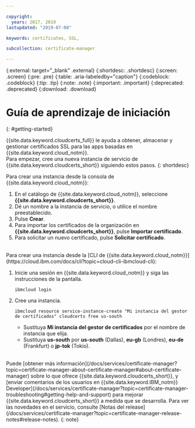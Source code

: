 ```yaml
---

copyright:
  years: 2017, 2019
lastupdated: "2019-07-08"

keywords: certificates, SSL,

subcollection: certificate-manager

---
```


{:external: target="_blank" .external}
{:shortdesc: .shortdesc}
{:screen: .screen}
{:pre: .pre}
{:table: .aria-labeledby="caption"}
{:codeblock: .codeblock}
{:tip: .tip}
{:note: .note}
{:important: .important}
{:deprecated: .deprecated}
{:download: .download}

# Guía de aprendizaje de iniciación
{: #getting-started}

{{site.data.keyword.cloudcerts_full}} le ayuda a obtener, almacenar y gestionar certificados SSL para las apps basadas en {{site.data.keyword.cloud_notm}}.  
Para empezar, cree una nueva instancia de servicio de {{site.data.keyword.cloudcerts_short}} siguiendo estos pasos.
{: shortdesc}

Para crear una instancia desde la consola de {{site.data.keyword.cloud_notm}}:

1.	En el catálogo de {{site.data.keyword.cloud_notm}}, seleccione **{{site.data.keyword.cloudcerts_short}}**.
2.	Dé un nombre a la instancia de servicio, o utilice el nombre preestablecido.
3.	Pulse **Crear**.
4.	Para importar los certificados de la organización en **{{site.data.keyword.cloudcerts_short}}**, pulse **Importar certificado**.
5.	Para solicitar un nuevo certificado, pulse **Solicitar certificado**.

<br/>
Para crear una instancia desde la [CLI de {{site.data.keyword.cloud_notm}}](https://cloud.ibm.com/docs/cli?topic=cloud-cli-ibmcloud-cli):

1. Inicie una sesión en {{site.data.keyword.cloud_notm}} y siga las instrucciones de la pantalla.

   ```
   ibmcloud login
   ```

2. Cree una instancia.

   ```
   ibmcloud resource service-instance-create "Mi instancia del gestor de certificados" cloudcerts free us-south
   ```

   - Sustituya **Mi instancia del gestor de certificados** por el nombre de instancia que elija.
   - Sustituya **us-south** por **us-south** (Dallas), **eu-gb** (Londres), **eu-de** (Frankfurt) o **jp-tok** (Tokio).

<br/>
Puede [obtener más información](/docs/services/certificate-manager?topic=certificate-manager-about-certificate-manager#about-certificate-manager) sobre lo que ofrece {{site.data.keyword.cloudcerts_short}}, y [enviar comentarios de los usuarios en {{site.data.keyword.IBM_notm}} Developer](/docs/services/certificate-manager?topic=certificate-manager-troubleshooting#getting-help-and-support) para mejorar {{site.data.keyword.cloudcerts_short}} a medida que se desarrolla. Para ver las novedades en el servicio, consulte [Notas del release](/docs/services/certificate-manager?topic=certificate-manager-release-notes#release-notes).
{: note}
